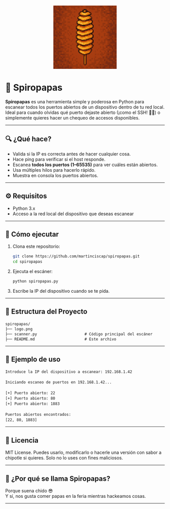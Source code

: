 
<p align="center">
  <img src="logo.png" alt="Spiropapas Logo" width="200"/>
</p>

# 🧂 Spiropapas

**Spiropapas** es una herramienta simple y poderosa en Python para escanear todos los puertos abiertos de un dispositivo dentro de tu red local.  
Ideal para cuando olvidas qué puerto dejaste abierto (¡como el SSH! 🤦‍♂️) o simplemente quieres hacer un chequeo de accesos disponibles.

---

## 🔍 ¿Qué hace?

- Valida si la IP es correcta antes de hacer cualquier cosa.
- Hace ping para verificar si el host responde.
- Escanea **todos los puertos (1–65535)** para ver cuáles están abiertos.
- Usa múltiples hilos para hacerlo rápido.
- Muestra en consola los puertos abiertos.

---

## ⚙️ Requisitos

- Python 3.x
- Acceso a la red local del dispositivo que deseas escanear

---

## 🚀 Cómo ejecutar

1. Clona este repositorio:
   ```bash
   git clone https://github.com/martinciscap/spiropapas.git
   cd spiropapas
   ```

2. Ejecuta el escáner:
   ```bash
   python spiropapas.py
   ```

3. Escribe la IP del dispositivo cuando se te pida.

---

## 📁 Estructura del Proyecto

```
spiropapas/
├── logo.png
├── scanner.py                     # Código principal del escáner
├── README.md                      # Este archivo
```

---

## 🧪 Ejemplo de uso

```bash
Introduce la IP del dispositivo a escanear: 192.168.1.42

Iniciando escaneo de puertos en 192.168.1.42...

[+] Puerto abierto: 22
[+] Puerto abierto: 80
[+] Puerto abierto: 1883

Puertos abiertos encontrados:
[22, 80, 1883]
```

---

## 📜 Licencia

MIT License. Puedes usarlo, modificarlo o hacerle una versión con sabor a chipotle si quieres. Solo no lo uses con fines maliciosos.

---

## 🌮 ¿Por qué se llama Spiropapas?

Porque suena chido 😎  
Y sí, nos gusta comer papas en la feria mientras hackeamos cosas.

---
